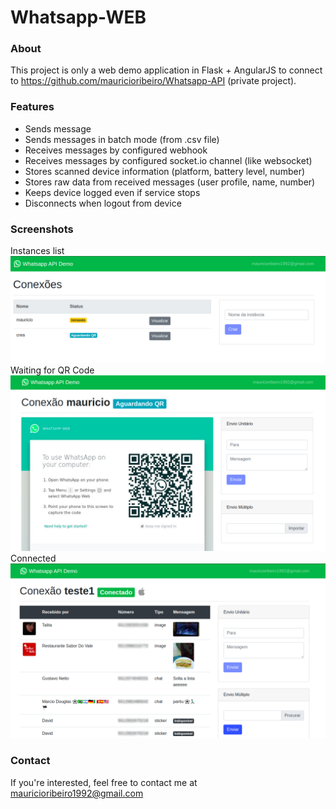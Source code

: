 # Whatsapp-WEB

### About
This project is only a web demo application in Flask + AngularJS 
to connect to https://github.com/mauricioribeiro/Whatsapp-API (private project).

### Features
 - Sends message
 - Sends messages in batch mode (from .csv file)
 - Receives messages by configured webhook
 - Receives messages by configured socket.io channel (like websocket)
 - Stores scanned device information (platform, battery level, number)
 - Stores raw data from received messages (user profile, name, number)
 - Keeps device logged even if service stops
 - Disconnects when logout from device
  
### Screenshots
Instances list
<img src="home.png">
<br>
Waiting for QR Code
<img src="instance.png">
<br>
Connected
<img src="instance2.png">

### Contact
If you're interested, feel free to contact me at mauricioribeiro1992@gmail.com 
